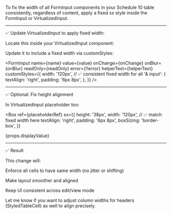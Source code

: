 To fix the width of all FormInput components in your Schedule 10 table consistently, regardless of content, apply a fixed sx style inside the FormInput or VirtualizedInput.


---

✅ Update VirtualizedInput to apply fixed width:

Locate this inside your VirtualizedInput component:

<FormInput
  name={name}
  value={value}
  onChange={onChange}
  onBlur={onBlur}
  readOnly={readOnly}
  error={!!error}
  helperText={helperText}
/>

Update it to include a fixed width via customStyles:

<FormInput
  name={name}
  value={value}
  onChange={onChange}
  onBlur={onBlur}
  readOnly={readOnly}
  error={!!error}
  helperText={helperText}
  customStyles={{
    width: '120px',              // ✅ consistent fixed width for all
    '& input': {
      textAlign: 'right',
      padding: '6px 8px',
    },
  }}
/>


---

✅ Optional: Fix height alignment

In VirtualizedInput placeholder too:

<Box
  ref={placeholderRef}
  sx={{
    height: '38px',
    width: '120px',              // ✅ match fixed width here
    textAlign: 'right',
    padding: '6px 8px',
    boxSizing: 'border-box',
  }}
>
  {props.displayValue}
</Box>


---

✅ Result

This change will:

Enforce all cells to have same width (no jitter or shifting)

Make layout smoother and aligned

Keep UI consistent across edit/view mode


Let me know if you want to adjust column widths for headers (StyledTableCell) as well to align precisely.

